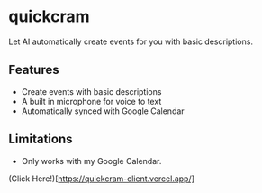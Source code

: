 # quickcram

Let AI automatically create events for you with basic descriptions.

## Features

- Create events with basic descriptions
- A built in microphone for voice to text
- Automatically synced with Google Calendar

## Limitations

- Only works with my Google Calendar.

(Click Here!)[https://quickcram-client.vercel.app/]
